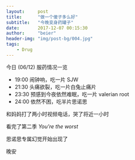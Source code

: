 ```yaml
---
layout:     post
title:      "做一个傻子多么好"
subtitle:   "今晚变身药罐子"
date:       2017-12-07 00:15:30
author:     "beier"
header-img: "img/post-bg/004.jpg"
tags:
    - Drug
---
```




今日 (06/12) 服药情况一览

- 19:00 闹钟响，吃一片 SJW
- 21:30 头痛欲裂，吃一片白兔止痛片
- 23:30 预感到今夜依然难眠，吃一片 valerian  root
- 24:00 依然不困，吃半片思诺思



和妈妈打了两小时视频电话，哭了将近一小时

看完了第二季 *You're the worst*  

思诺思专属幻觉开始出现了

晚安

